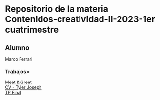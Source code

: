 # Repositorio de la materia Contenidos-creatividad-II-2023-1er cuatrimestre

## Alumno
Marco Ferrari

### Trabajos> 
<a href='https://ocram32.github.io/twentyonepilots/'>Meet & Greet</a> <br>
<a href='https://ocram32.github.io/twentyonepilots/cv'>CV - Tyler Joseph</a> <br>
<a href='https://ocram32.github.io/twentyonepilots/tpfinal'>TP Final</a>
